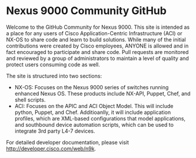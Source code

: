 Nexus 9000 Community GitHub
=====================

Welcome to the GitHub Community for Nexus 9000.  This site is intended as a place for any users of Cisco Application-Centric Infrastructure (ACI) or NX-OS to share code and learn to build solutions.  While many of the initial contributions were created by Cisco employees, ANYONE is allowed and in fact encouraged to participate and share code.  Pull requests are monitored and reviewed by a group of administrators to maintain a level of quality and protect users consuming code as well.    

The site is structured into two sections:

- NX-OS: Focuses on the Nexus 9000 series of switches running enhanced Nexus OS.  These products include NX-API, Puppet, Chef, and shell scripts.  
- ACI: Focuses on the APIC and ACI Object Model.  This will include python, Puppet, and Chef.  Additioanlly, it will include application profiles, which are XML-based configurations that model applications, and southbound device automation scripts, which can be used to integrate 3rd party L4-7 devices.  

For detailed developer documentation, please visit http://developer.cisco.com/web/n9k.

